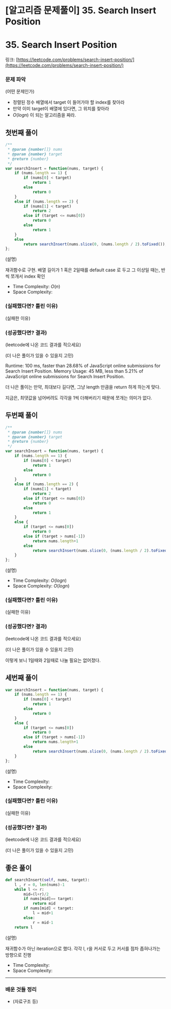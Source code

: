 # [알고리즘 문제풀이] 35. Search Insert Position

# **35. Search Insert Position**

링크: [https://leetcode.com/problems/search-insert-position/](https://leetcode.com/problems/search-insert-position/)

### 문제 파악

(어떤 문제인가)

- 정렬된 정수 배열에서 target 이 들어가야 할 index를 찾아라
- 만약 이미 target이 배열에 있다면, 그 위치를 찾아라
- $O(logn)$ 이 되는 알고리즘을 짜라.

## 첫번째 풀이

```jsx
/**
 * @param {number[]} nums
 * @param {number} target
 * @return {number}
 */
var searchInsert = function(nums, target) {
    if (nums.length == 1) {
        if (nums[0] < target)
            return 1
        else
            return 0
    }
    else if (nums.length == 2) {
        if (nums[1] < target)
            return 2
        else if (target <= nums[0])
            return 0
        else
            return 1
    }
    else  
        return searchInsert(nums.slice(0, (nums.length / 2).toFixed()), target) + searchInsert(nums.slice((nums.length / 2).toFixed()), target)
};
```

(설명)

 재귀함수로 구현. 배열 길이가 1 혹은 2일때를 default case 로 두고 그 이상일 때는, 반씩 쪼개서 index 확인

- Time Complexity: $O(n)$
- Space Complexity:

### (실패했다면? 틀린 이유)

 (실패한 이유)

### (성공했다면? 결과)

(leetcode에 나온 코드 결과를 적으세요)

(더 나은 풀이가 있을 수 있을지 고민)

Runtime: 100 ms, faster than 28.68% of JavaScript online submissions for Search Insert Position.
Memory Usage: 45 MB, less than 5.21% of JavaScript online submissions for Search Insert Position.

더 나은 풀이는 만약, 최대보다 길다면, 그냥 length 만큼을 return 하게 하는게 맞다.

지금은, 최댓값을 넘어버려도 각각을 1씩 더해버리기 때문에 쪼개는 의미가 없다.

## 두번째 풀이

```jsx
/**
 * @param {number[]} nums
 * @param {number} target
 * @return {number}
 */
var searchInsert = function(nums, target) {
    if (nums.length == 1) {
        if (nums[0] < target)
            return 1
        else
            return 0
    }
    else if (nums.length == 2) {
        if (nums[1] < target)
            return 2
        else if (target <= nums[0])
            return 0
        else
            return 1
    }
    else {
        if (target <= nums[0])
            return 0
        else if (target > nums[-1])
            return nums.length+1
        else
            return searchInsert(nums.slice(0, (nums.length / 2).toFixed()), target) + searchInsert(nums.slice((nums.length / 2).toFixed()), target)
    }
};
```

(설명)

- Time Complexity: $O(logn)$
- Space Complexity: $O(logn)$

### (실패했다면? 틀린 이유)

 (실패한 이유)

### (성공했다면? 결과)

(leetcode에 나온 코드 결과를 적으세요)

(더 나은 풀이가 있을 수 있을지 고민)

이렇게 보니 1일때와 2일때로 나눌 필요는 없어졌다.

## 세번째 풀이

```jsx
var searchInsert = function(nums, target) {
    if (nums.length == 1) {
        if (nums[0] < target)
            return 1
        else
            return 0
    }
    else {
        if (target <= nums[0])
            return 0
        else if (target > nums[-1])
            return nums.length+1
        else
            return searchInsert(nums.slice(0, (nums.length / 2).toFixed()), target) + searchInsert(nums.slice((nums.length / 2).toFixed()), target)
    }
};
```

(설명)

- Time Complexity:
- Space Complexity:

### (실패했다면? 틀린 이유)

 (실패한 이유)

### (성공했다면? 결과)

(leetcode에 나온 코드 결과를 적으세요)

(더 나은 풀이가 있을 수 있을지 고민)

## 좋은 풀이

```python
def searchInsert(self, nums, target):
    l , r = 0, len(nums)-1
    while l <= r:
        mid=(l+r)/2
        if nums[mid]== target:
            return mid
        if nums[mid] < target:
            l = mid+1
        else:
            r = mid-1
    return l
```

(설명)

재귀함수가 아닌 iteration으로 했다. 각각 l, r을 커서로 두고 커서를 점차 좁혀나가는 방향으로 진행

- Time Complexity:
- Space Complexity:

---

### 배운 것들 정리

- (자료구조 등)